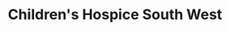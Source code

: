 ---
title: "Children's Hospice South West"
url: /budleigh-salterton/childrens-hospice-south-west/
shop: charity
---